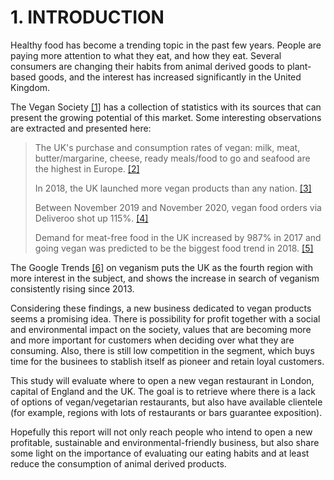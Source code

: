# 1. INTRODUCTION

Healthy food has become a trending topic in the past few years. People are paying more attention to what they eat, and how they eat. Several consumers are changing their habits from animal derived goods to plant-based goods, and the interest has increased significantly in the United Kingdom.

The Vegan Society [[1]](https://www.vegansociety.com/news/media/statistics#vegandietintheuk) has a collection of statistics with its sources that can present the growing potential of this market. Some interesting observations are extracted and presented here:
> The UK's purchase and consumption rates of vegan: milk, meat, butter/margarine, cheese, ready meals/food to go and seafood are the highest in Europe. [[2]](https://proveg.com/what-we-do/corporate-engagement/proveg-consumer-survey-report-download/)
>
> In 2018, the UK launched more vegan products than any nation. [[3]](https://www.mintel.com/press-centre/food-and-drink/veganuary-uk-overtakes-germany-as-worlds-leader-for-vegan-food-launches)
>
> Between November 2019 and November 2020, vegan food orders via Deliveroo shot up 115%. [[4]](https://www.casualdiningmagazine.co.uk/news/2020-10-29-vegan-orders-surge-more-than-100-in-12-months)
>
> Demand for meat-free food in the UK increased by 987% in 2017 and going vegan was predicted to be the biggest food trend in 2018. [[5]](https://plantbasednews.org/lifestyle/2017-ridiculous-987-increase-demand-meat-free-options/)

The Google Trends [[6]](https://trends.google.com/trends/explore?date=all&q=%2Fm%2F07_hy) on veganism puts the UK as the fourth region with more interest in the subject, and shows the increase in search of veganism consistently rising since 2013.

Considering these findings, a new business dedicated to vegan products seems a promising idea. There is possibility for profit together with a social and environmental impact on the society, values that are becoming more and more important for customers when deciding over what they are consuming. Also, there is still low competition in the segment, which buys time for the businees to stablish itself as pioneer and retain loyal customers.

This study will evaluate where to open a new vegan restaurant in London, capital of England and the UK. The goal is to retrieve where there is a lack of options of vegan/vegetarian restaurants, but also have available clientele (for example, regions with lots of restaurants or bars guarantee exposition).

Hopefully this report will not only reach people who intend to open a new profitable, sustainable and environmental-friendly business, but also share some light on the importance of evaluating our eating habits and at least reduce the consumption of animal derived products.
